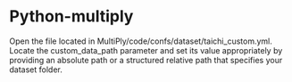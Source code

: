 # Python-multiply

Open the file located in MultiPly/code/confs/dataset/taichi_custom.yml.
Locate the custom_data_path parameter and set its value appropriately by providing an absolute path or a structured relative path that specifies your  dataset folder.
